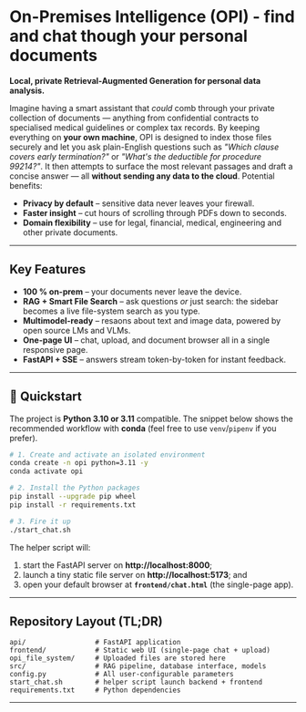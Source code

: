# On-Premises Intelligence (OPI) - find and chat though your personal documents

**Local, private Retrieval-Augmented Generation for personal data analysis.**

Imagine having a smart assistant that *could* comb through your private collection of documents — anything from confidential contracts to specialised medical guidelines or complex tax records. By keeping everything on **your own machine**, OPI is designed to index those files securely and let you ask plain-English questions such as *"Which clause covers early termination?"* or *"What's the deductible for procedure 99214?"*. It then attempts to surface the most relevant passages and draft a concise answer — all **without sending any data to the cloud**. Potential benefits:

* **Privacy by default** – sensitive data never leaves your firewall.
* **Faster insight** – cut hours of scrolling through PDFs down to seconds.
* **Domain flexibility** – use for legal, financial, medical, engineering and other private documents.


---

## Key Features

* **100 % on-prem** – your documents never leave the device.
* **RAG + Smart File Search** – ask questions *or* just search: the sidebar becomes a live file-system search as you type.
* **Multimodel-ready** – resaons about text and image data, powered by open source LMs and VLMs.
* **One-page UI** – chat, upload, and document browser all in a single responsive page.
* **FastAPI + SSE** – answers stream token-by-token for instant feedback.


---

## 🚀 Quickstart

The project is **Python 3.10 or 3.11** compatible. The snippet below shows the
recommended workflow with **conda** (feel free to use `venv`/`pipenv` if you
prefer).

```bash
# 1. Create and activate an isolated environment
conda create -n opi python=3.11 -y
conda activate opi

# 2. Install the Python packages
pip install --upgrade pip wheel
pip install -r requirements.txt

# 3. Fire it up
./start_chat.sh
```

The helper script will:

1. start the FastAPI server on **http://localhost:8000**;
2. launch a tiny static file server on **http://localhost:5173**; and
3. open your default browser at **`frontend/chat.html`** (the single-page app).

---

## Repository Layout (TL;DR)

```
api/                 # FastAPI application
frontend/            # Static web UI (single-page chat + upload)
opi_file_system/     # Uploaded files are stored here
src/                 # RAG pipeline, database interface, models
config.py            # All user-configurable parameters
start_chat.sh        # helper script launch backend + frontend
requirements.txt     # Python dependencies
```
---
